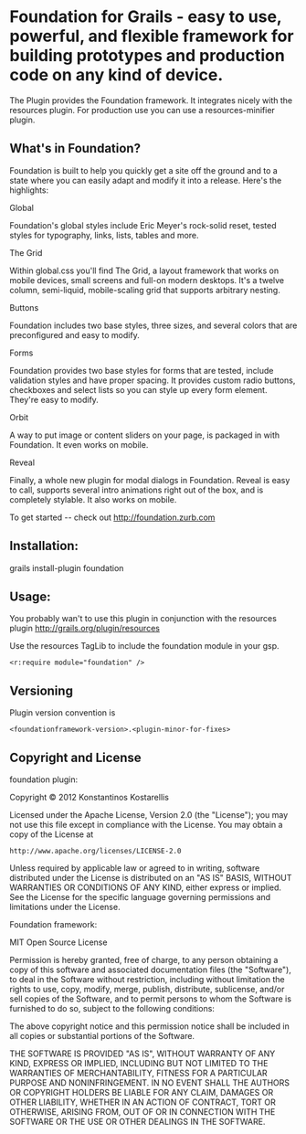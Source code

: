 Foundation for Grails - easy to use, powerful, and flexible framework for building prototypes and production code on any kind of device.
===

The Plugin provides the Foundation framework. It integrates nicely with the resources plugin. For production use you can use a resources-minifier plugin.

What's in Foundation?
---

Foundation is built to help you quickly get a site off the ground and to a state where you can easily adapt and modify it into a release. Here's the highlights:

Global

Foundation's global styles include Eric Meyer's rock-solid reset, tested styles for typography, links, lists, tables and more.

The Grid

Within global.css you'll find The Grid, a layout framework that works on mobile devices, small screens and full-on modern desktops. It's a twelve column, semi-liquid, mobile-scaling grid that supports arbitrary nesting.

Buttons

Foundation includes two base styles, three sizes, and several colors that are preconfigured and easy to modify.

Forms

Foundation provides two base styles for forms that are tested, include validation styles and have proper spacing. It provides custom radio buttons, checkboxes and select lists so you can style up every form element. They're easy to modify.

Orbit

A way to put image or content sliders on your page, is packaged in with Foundation. It even works on mobile.

Reveal

Finally, a whole new plugin for modal dialogs in Foundation. Reveal is easy to call, supports several intro animations right out of the box, and is completely stylable. It also works on mobile.

To get started -- check out http://foundation.zurb.com

Installation:
---
grails install-plugin foundation

Usage:
---
You probably wan't to use this plugin in conjunction with the resources plugin http://grails.org/plugin/resources

Use the resources TagLib to include the foundation module in your gsp.

	<r:require module="foundation" />

Versioning
---
Plugin version convention is 

	<foundationframework-version>.<plugin-minor-for-fixes>

Copyright and License
---

foundation plugin:

Copyright © 2012 Konstantinos Kostarellis

Licensed under the Apache License, Version 2.0 (the "License");
you may not use this file except in compliance with the License.
You may obtain a copy of the License at

    http://www.apache.org/licenses/LICENSE-2.0

Unless required by applicable law or agreed to in writing, software
distributed under the License is distributed on an "AS IS" BASIS,
WITHOUT WARRANTIES OR CONDITIONS OF ANY KIND, either express or implied.
See the License for the specific language governing permissions and
limitations under the License.

Foundation framework:

MIT Open Source License

Permission is hereby granted, free of charge, to any person obtaining a copy of this software and associated documentation files (the "Software"), to deal in the Software without restriction, including without limitation the rights to use, copy, modify, merge, publish, distribute, sublicense, and/or sell copies of the Software, and to permit persons to whom the Software is furnished to do so, subject to the following conditions:

The above copyright notice and this permission notice shall be included in all copies or substantial portions of the Software.

THE SOFTWARE IS PROVIDED "AS IS", WITHOUT WARRANTY OF ANY KIND, EXPRESS OR IMPLIED, INCLUDING BUT NOT LIMITED TO THE WARRANTIES OF MERCHANTABILITY, FITNESS FOR A PARTICULAR PURPOSE AND NONINFRINGEMENT. IN NO EVENT SHALL THE AUTHORS OR COPYRIGHT HOLDERS BE LIABLE FOR ANY CLAIM, DAMAGES OR OTHER LIABILITY, WHETHER IN AN ACTION OF CONTRACT, TORT OR OTHERWISE, ARISING FROM, OUT OF OR IN CONNECTION WITH THE SOFTWARE OR THE USE OR OTHER DEALINGS IN THE SOFTWARE.
